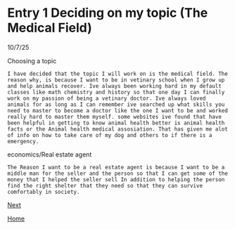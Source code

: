 # Entry 1 Deciding on my topic (The Medical Field)
10/7/25

Choosing a topic



    I have decided that the topic I will work on is the medical field. The reason why, is because I want to be in vetinary school when I grow up and help animals recover. Ive always been working hard in my default classes like math chemistry and history so that one day I can finally work on my passion of being a vetinary doctor. Ive always loved animals for as long as I can remember ive searched up what skills you need to master to become a doctor like the one I want to be and worked really hard to master them myself. some websites ive found that have been helpful in getting to know animal health better is animal health facts or the Animal health medical assosiation. That has given me alot of info on how to take care of my dog and others to if there is a emergency. 

  economics/Real estate agent

    The Reason I want to be a real estate agent is because I want to be a middle man for the seller and the person so that I can get some of the money that I helped the seller sell In addition to helping the person find the right shelter that they need so that they can survive comfortably in society. 
[Next](entry02.md)

[Home](../README.md)
